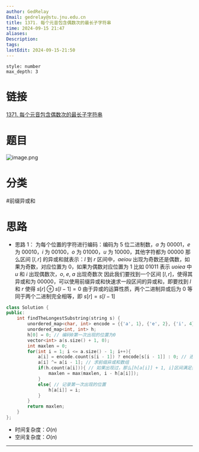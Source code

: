 ```yaml
---
author: GedRelay
Email: gedrelay@stu.jnu.edu.cn
title: 1371. 每个元音包含偶数次的最长子字符串
time: 2024-09-15 21:47
aliases: 
Description: 
tags: 
lastEdit: 2024-09-15-21:50
---
```


```toc
style: number
max_depth: 3
```

# 链接
[1371. 每个元音包含偶数次的最长子字符串](https://leetcode.cn/problems/find-the-longest-substring-containing-vowels-in-even-counts/) 

# 题目
![image.png](https://ged-pic-bed.oss-cn-guangzhou.aliyuncs.com/img/202409152147971.png)


# 分类
#前缀异或和 

# 思路
- 思路 1：
为每个位置的字符进行编码：编码为 $5$ 位二进制数，$a$ 为 $00001$，$e$ 为 $00010$，$i$ 为 $00100$，$o$ 为 $01000$，$u$ 为 $10000$，其他字符都为 $00000$ 
那么区间 $[l, r]$ 的异或和就表示：$l$ 到 $r$ 区间中，$aeiou$ 出现为奇数还是偶数，如果为奇数，对应位置为 $0$，如果为偶数对应位置为 $1$ 
比如 $01011$ 表示 $uoiea$ 中 $u$ 和 $i$ 出现偶数次，$o$, $e$, $a$ 出现奇数次
因此我们要找到一个区间 $[l,r]$，使得其异或和为 $00000$，可以使用前缀异或和快速求一段区间的异或和，即要找到 $l$ 和 $r$ 使得 $s[r]\oplus   s[l-1]=0$ 
由于异或的运算性质，两个二进制异或后为 $0$ 等同于两个二进制完全相等，即 $s[r] = s[l-1]$ 


```cpp
class Solution {
public:
    int findTheLongestSubstring(string s) {
        unordered_map<char, int> encode = {{'a', 1}, {'e', 2}, {'i', 4}, {'o', 8}, {'u', 16}};
        unordered_map<int, int> h;
        h[0] = 0; // 编码0第一次出现的位置为0
        vector<int> a(s.size() + 1, 0);
        int maxlen = 0;
        for(int i = 1; i <= a.size() - 1; i++){
            a[i] = encode.count(s[i - 1]) ? encode[s[i - 1]] : 0; // 进行二进制编码
            a[i] ^= a[i - 1]; // 求前缀异或和数组
            if(h.count(a[i])){ // 如果出现过，那么[h[a[i]] + 1, i]区间满足要求
                maxlen = max(maxlen, i - h[a[i]]);
            }
            else{ // 记录第一次出现的位置
                h[a[i]] = i;
            }
        }
        return maxlen;
    }
};
```


- 时间复杂度：${O\left( n \right)  }$ 
- 空间复杂度：${O\left( n \right)  }$ 


---

